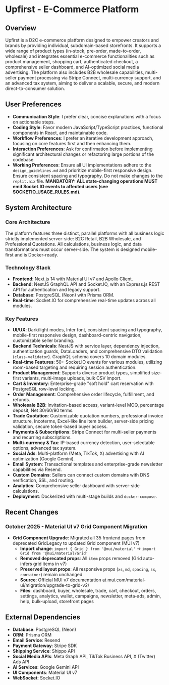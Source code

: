 # Upfirst - E-Commerce Platform

## Overview
Upfirst is a D2C e-commerce platform designed to empower creators and brands by providing individual, subdomain-based storefronts. It supports a wide range of product types (in-stock, pre-order, made-to-order, wholesale) and integrates essential e-commerce functionalities such as product management, shopping cart, authenticated checkout, a comprehensive seller dashboard, and AI-optimized social media advertising. The platform also includes B2B wholesale capabilities, multi-seller payment processing via Stripe Connect, multi-currency support, and an advanced tax system, aiming to deliver a scalable, secure, and modern direct-to-consumer solution.

## User Preferences
- **Communication Style**: I prefer clear, concise explanations with a focus on actionable steps.
- **Coding Style**: Favor modern JavaScript/TypeScript practices, functional components in React, and maintainable code.
- **Workflow Preferences**: I prefer an iterative development approach, focusing on core features first and then enhancing them.
- **Interaction Preferences**: Ask for confirmation before implementing significant architectural changes or refactoring large portions of the codebase.
- **Working Preferences**: Ensure all UI implementations adhere to the `design_guidelines.md` and prioritize mobile-first responsive design. Ensure consistent spacing and typography. Do not make changes to the `replit.nix` file. **MANDATORY: ALL state-changing operations MUST emit Socket.IO events to affected users (see SOCKETIO_USAGE_RULES.md)**.

## System Architecture

### Core Architecture
The platform features three distinct, parallel platforms with all business logic strictly implemented server-side: B2C Retail, B2B Wholesale, and Professional Quotations. All calculations, business logic, and data transformations must occur server-side. The system is designed mobile-first and is Docker-ready.

### Technology Stack
-   **Frontend**: Next.js 14 with Material UI v7 and Apollo Client.
-   **Backend**: NestJS GraphQL API and Socket.IO, with an Express.js REST API for authentication and legacy support.
-   **Database**: PostgreSQL (Neon) with Prisma ORM.
-   **Real-time**: Socket.IO for comprehensive real-time updates across all modules.

### Key Features
-   **UI/UX**: Dark/light modes, Inter font, consistent spacing and typography, mobile-first responsive design, dashboard-centric navigation, customizable seller branding.
-   **Backend Technicals**: NestJS with service layer, dependency injection, authentication guards, DataLoaders, and comprehensive DTO validation (`class-validator`). GraphQL schema covers 10 domain modules.
-   **Real-time Features**: 50+ Socket.IO events for various modules, utilizing room-based targeting and requiring session authentication.
-   **Product Management**: Supports diverse product types, simplified size-first variants, multi-image uploads, bulk CSV import.
-   **Cart & Inventory**: Enterprise-grade "soft hold" cart reservation with PostgreSQL row-level locking.
-   **Order Management**: Comprehensive order lifecycle, fulfillment, and refunds.
-   **Wholesale B2B**: Invitation-based access, variant-level MOQ, percentage deposit, Net 30/60/90 terms.
-   **Trade Quotation**: Customizable quotation numbers, professional invoice structure, Incoterms, Excel-like line item builder, server-side pricing validation, secure token-based buyer access.
-   **Payments & Subscriptions**: Stripe Connect for multi-seller payments and recurring subscriptions.
-   **Multi-currency & Tax**: IP-based currency detection, user-selectable options, advanced tax system.
-   **Social Ads**: Multi-platform (Meta, TikTok, X) advertising with AI optimization (Google Gemini).
-   **Email System**: Transactional templates and enterprise-grade newsletter capabilities via Resend.
-   **Custom Domains**: Sellers can connect custom domains with DNS verification, SSL, and routing.
-   **Analytics**: Comprehensive seller dashboard with server-side calculations.
-   **Deployment**: Dockerized with multi-stage builds and `docker-compose`.

## Recent Changes

### October 2025 - Material UI v7 Grid Component Migration
-   **Grid Component Upgrade**: Migrated all 35 frontend pages from deprecated GridLegacy to updated Grid component (MUI v7)
    -   **Import change**: `import { Grid } from '@mui/material'` → `import Grid from '@mui/material/Grid'`
    -   **Removed deprecated props**: All `item` props removed (Grid auto-infers grid items in v7)
    -   **Preserved layout props**: All responsive props (`xs`, `md`, `spacing`, `sx`, `container`) remain unchanged
    -   **Source**: Official MUI v7 documentation at mui.com/material-ui/migration/upgrade-to-grid-v2/
    -   **Files**: dashboard, buyer, wholesale, trade, cart, checkout, orders, settings, analytics, wallet, campaigns, newsletter, meta-ads, admin, help, bulk-upload, storefront pages

## External Dependencies
-   **Database**: PostgreSQL (Neon)
-   **ORM**: Prisma ORM
-   **Email Service**: Resend
-   **Payment Gateway**: Stripe SDK
-   **Shipping Service**: Shippo API
-   **Social Media APIs**: Meta Graph API, TikTok Business API, X (Twitter) Ads API
-   **AI Services**: Google Gemini API
-   **UI Components**: Material UI v7
-   **WebSocket**: Socket.IO